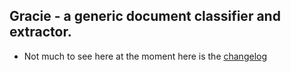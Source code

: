 ## Gracie - a generic document classifier and extractor.
* Not much to see here at the moment here is the [changelog](./CHANGELOG.md)
